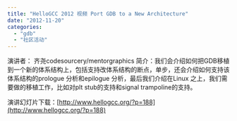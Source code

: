 ```yaml
---
title: "HelloGCC 2012 视频 Port GDB to a New Architecture"
date: "2012-11-20"
categories: 
  - "gdb"
  - "社区活动"
---
```


演讲者： 齐尧codesourcery/mentorgraphics 简介：我们会介绍如何把GDB移植到一个新的体系结构上，包括支持改体系结构的断点，单步，还会介绍如何支持该体系结构的prologue 分析和epilogue 分析，最后我们介绍在Linux 之上，我们需要做的移植工作，比如对plt stub的支持和signal trampoline的支持。

演讲幻灯片下载：[http://www.hellogcc.org/?p=188](http://www.hellogcc.org/?p=188)
